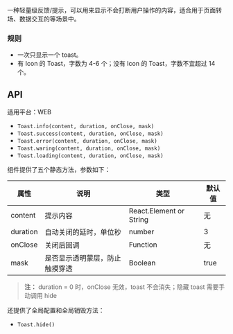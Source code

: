 一种轻量级反馈/提示，可以用来显示不会打断用户操作的内容，适合用于页面转场、数据交互的等场景中。


### 规则
- 一次只显示一个 toast。
- 有 Icon 的 Toast，字数为 4-6 个；没有 Icon 的 Toast，字数不宜超过 14 个。


## API

适用平台：WEB
- `Toast.info(content, duration, onClose, mask)`
- `Toast.success(content, duration, onClose, mask)`
- `Toast.error(content, duration, onClose, mask)`
- `Toast.waring(content, duration, onClose, mask)`
- `Toast.loading(content, duration, onClose, mask)`


组件提供了五个静态方法，参数如下：

| 属性     | 说明                           | 类型                    | 默认值 |
| -------- | ------------------------------ | ----------------------- | ------ |
| content  | 提示内容                       | React.Element or String | 无     |
| duration | 自动关闭的延时，单位秒         | number                  | 3      |
| onClose  | 关闭后回调                     | Function                | 无     |
| mask     | 是否显示透明蒙层，防止触摸穿透 | Boolean                 | true   |

> **注：**  duration = 0 时，onClose 无效，toast 不会消失；隐藏 toast 需要手动调用 hide

还提供了全局配置和全局销毁方法：

- `Toast.hide()`

